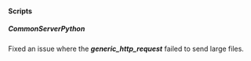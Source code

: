 
#### Scripts

##### CommonServerPython

Fixed an issue where the ***generic_http_request*** failed to send large files.
